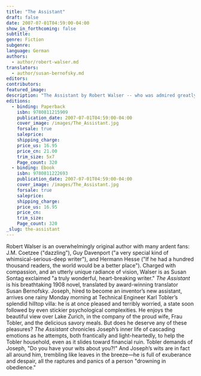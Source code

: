 ```yaml
---
title: "The Assistant"
draft: false
date: 2007-07-01T04:59:00-04:00
show_in_forthcoming: false
subtitle:
genre: Fiction
subgenre:
language: German
authors:
  - author/robert-walser.md
translators:
  - author/susan-bernofsky.md
editors:
contributors:
featured_image:
description: "The Assistant by Robert Walser -- who was admired greatly by Kafka, Musil, Walter Benjamin, and W.G. Sebald -- is now presented in English for the very first time. "
editions:
  - binding: Paperback
    isbn: 9780811215909
    publication_date: 2007-07-01T04:59:00-04:00
    cover_image: /images/The_Assistant.jpg
    forsale: true
    saleprice:
    shipping_charge:
    price_us: 16.95
    price_cn: 21.00
    trim_size: 5x7
    Page_count: 320
  - binding: Ebook
    isbn: 9780811222693
    publication_date: 2007-07-01T04:59:00-04:00
    cover_image: /images/The_Assistant.jpg
    forsale: true
    saleprice:
    shipping_charge:
    price_us: 16.95
    price_cn:
    trim_size:
    Page_count: 320
_slug: the-assistant
---
```


Robert Walser is an overwhelmingly original author with many ardent fans: J.M. Coetzee ("dazzling"), Guy Davenport ("a very special kind of whimsical-serious-deep writer"), and Hermann Hesse ("If he had a hundred thousand readers, the world would be a better place"). Charged with compassion, and an utterly unique radiance of vision, Walser is as Susan Sontag exclaimed "a truly wonderful, heart-breaking writer." _The Assistant_ is his breathtaking 1908 novel, translated by award-winning translator Susan Bernofsky. Joseph, hired to become an inventor’s new assistant, arrives one rainy Monday morning at Technical Engineer Karl Tobler’s splendid hilltop villa: he is at once pleased and terribly worried, a state soon followed by even stickier psychological complexities. He enjoys the beautiful view over Lake Zurich, in the company of the proud wife, Frau Tobler, and the delicious savory meals. But does he deserve any of these pleasures? _The Assistant_ chronicles Joseph’s inner life of cascading emotions as he attempts, both frantically and light-heartedly, to help the Tobler household, even as it slides toward financial ruin. Tobler demands of Joseph, "Do you have your wits about you?!" And Joseph’s wits are in fact all around him, trembling like leaves in the breeze—he is full of exuberance and despair, all the raptures and panics of a person "drowning in obedience."

